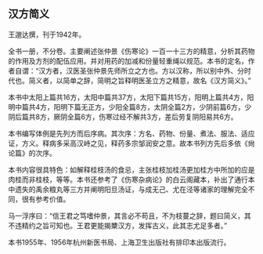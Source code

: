 ## 汉方简义

王邈达撰，刊于1942年。

全书一册，不分卷。主要阐述张仲景《伤寒论》一百一十三方的精意，分析其药物的作用及方剂的配伍应用。并对用药的加减和份量轻重绳以规范。本书的定名，作者自谓：“汉方者，汉医圣张仲景先师所立之方也。方以汉称，所以别中外、分时代也。简义者，以简单之辞，简明之旨释明医圣立方之精意，故名《汉方简义》。”

本书中太阳上篇共16方，太阳中篇共37方，太阳下篇共15方，阳明上篇共4方，阳明中篇共4方，阳明下篇无正方，少阳全篇8方，太阴全篇2方，少阴前篇6方，少阴后篇共8方，厥阴全篇6方，伤寒过经不解共3方，差后劳复阴阳易共6方。

本书编写体例是先列方而后序病。其次序：方名、药物、份量、煮法、服法、适应证，方义。释病多采高汉峙之见，释药多宗邹润安之意。故本书列方先后多依《尙论篇》的次序。

本书内容很具特色：如解释桂枝汤的食忌，主张桂枝加桂汤更加桂方中所加的应是肉桂而非桂枝，等等。本书还参考了《伤寒杂病论》的白云阁藏本，补出了通行本中遗失的禹余粮丸等三方并阐明阳旦汤证，与成无己、尤在泾等诸家的理解完全不同，很有参考价值。

马一浮序曰：“信王君之笃嗜仲景，其言必不苟且，不为枝蔓之辞，题曰简义，其不违精约之旨可知也。王君更能揭櫫汉方，发挥古义，此其志尤足多者。”

本书1955年、1956年杭州新医书局、上海卫生出版社有排印本出版流行。